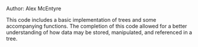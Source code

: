 Author: Alex McEntyre

This code includes a basic implementation of trees and some accompanying functions.
The completion of this code allowed for a better understanding of how data may be
stored, manipulated, and referenced in a tree. 